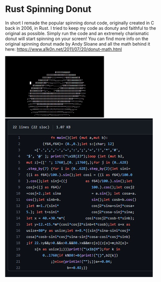 # Rust Spinning Donut
In short I remade the popular spinning donut code, originally created in C back in 2006, in Rust. I tried to keep my code as donuty and faithful to the original as possible.
Simply run the code and an extremely charismatic donut will start spinning on your screen!
You can find more info on the original spinning donut made by Andy Sloane and all the math behind it here: https://www.a1k0n.net/2011/07/20/donut-math.html

![the code running](https://github.com/Montevani/Spinning-Donut/blob/master/DonutGif.gif)
![the actual code](https://github.com/Montevani/Spinning-Donut/blob/master/DonutCode.jpg?raw=true)
